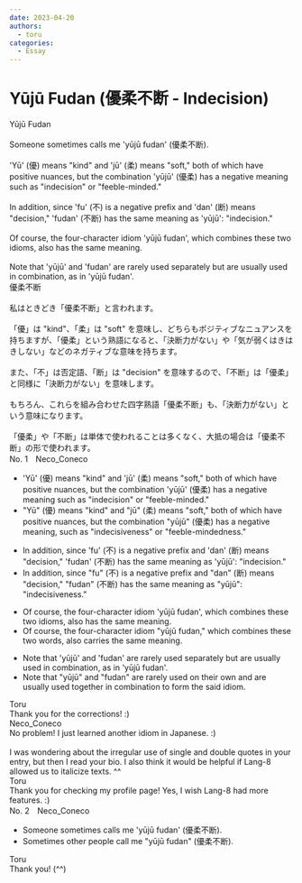 ```yaml
---
date: 2023-04-20
authors:
  - toru
categories:
  - Essay
---
```


<h1 id="subject_show">Yūjū Fudan (優柔不断 - Indecision)</h1>
<div class="date" hidden>Apr 20, 2023 21:17</div>
<div id="post"><div id="body_show_ori">
Yūjū Fudan<br/><br/>Someone sometimes calls me 'yūjū fudan' (優柔不断).<br/><br/>'Yū' (優) means "kind" and 'jū' (柔) means "soft," both of which have positive nuances, but the combination 'yūjū' (優柔) has a negative meaning such as "indecision" or "feeble-minded."<br/><br/>In addition, since 'fu' (不) is a negative prefix and 'dan' (断) means "decision," 'fudan' (不断) has the same meaning as 'yūjū': "indecision."<br/><br/>Of course, the four-character idiom 'yūjū fudan', which combines these two idioms, also has the same meaning.<br/><br/>Note that 'yūjū' and 'fudan' are rarely used separately but are usually used in combination, as in 'yūjū fudan'.
</div></div>

<!-- more -->

<div id="post_ja"><div id="body_show_mo">
優柔不断<br/><br/>私はときどき「優柔不断」と言われます。<br/><br/>「優」は "kind"、「柔」は "soft" を意味し、どちらもポジティブなニュアンスを持ちますが、「優柔」という熟語になると、「決断力がない」や「気が弱くはきはきしない」などのネガティブな意味を持ちます。<br/><br/>また、「不」は否定語、「断」は "decision" を意味するので、「不断」は「優柔」と同様に「決断力がない」を意味します。<br/><br/>もちろん、これらを組み合わせた四字熟語「優柔不断」も、「決断力がない」という意味になります。<br/><br/>「優柔」や「不断」は単体で使われることは多くなく、大抵の場合は「優柔不断」の形で使われます。
</div></div>
<div id="block"><div class="first_name"> No. 1　<span class="just_name">Neco_Coneco</span></div><div id="block2">
<ul class="correction_field">
<li class="incorrect">'Yū' (優) means "kind" and 'jū' (柔) means "soft," both of which have positive nuances, but the combination 'yūjū' (優柔) has a negative meaning such as "indecision" or "feeble-minded."</li>
<li class="corrected correct">
"Yū" (優) means "kind" and "jū" (柔) means "soft," both of which have positive nuances, but the combination "yūjū" (優柔) has a negative meaning, such as "indecisiveness" or "feeble-mindedness."
</li>
</ul>
<ul class="correction_field">
<li class="incorrect">In addition, since 'fu' (不) is a negative prefix and 'dan' (断) means "decision," 'fudan' (不断) has the same meaning as 'yūjū': "indecision."</li>
<li class="corrected correct">
In addition, since "fu" (不) is a negative prefix and "dan" (断) means "decision," "fudan" (不断) has the same meaning as "yūjū": "indecisiveness."
</li>
</ul>
<ul class="correction_field">
<li class="incorrect">Of course, the four-character idiom 'yūjū fudan', which combines these two idioms, also has the same meaning.</li>
<li class="corrected correct">
Of course, the four-character idiom "yūjū fudan," which combines these two words, also carries the same meaning.
</li>
</ul>
<ul class="correction_field">
<li class="incorrect">Note that 'yūjū' and 'fudan' are rarely used separately but are usually used in combination, as in 'yūjū fudan'.</li>
<li class="corrected correct">
Note that "yūjū" and "fudan" are rarely used on their own and are usually used together in combination to form the said idiom.
</li>
</ul>
</div><div class="name"><span class="just_name">Toru</span><br>
Thank you for the corrections! :)
</div>
<div class="name"><span class="just_name">Neco_Coneco</span><br>
No problem! I just learned another idiom in Japanese. :)<br/><br/>I was wondering about the irregular use of single and double quotes in your entry, but then I read your bio. I also think it would be helpful if Lang-8 allowed us to italicize texts. ^^
</div>
<div class="name"><span class="just_name">Toru</span><br>
Thank you for checking my profile page! Yes, I wish Lang-8 had more features. :)
</div>
</div>
<div id="block"><div class="first_name"> No. 2　<span class="just_name">Neco_Coneco</span></div><div id="block2">
<ul class="correction_field">
<li class="incorrect">Someone sometimes calls me 'yūjū fudan' (優柔不断).</li>
<li class="corrected correct">
Sometimes other people call me "yūjū fudan" (優柔不断).
</li>
</ul>
</div><div class="name"><span class="just_name">Toru</span><br>
Thank you! (^^)
</div>
</div>
